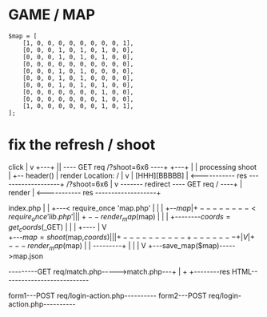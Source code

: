 


# GAME / MAP
 


    $map = [
        [1, 0, 0, 0, 0, 0, 0, 0, 0, 1],
        [0, 0, 0, 1, 0, 1, 0, 1, 0, 0],
        [0, 0, 0, 1, 0, 1, 0, 1, 0, 0],
        [0, 0, 0, 0, 0, 0, 0, 0, 0, 0],
        [0, 0, 0, 1, 0, 1, 0, 0, 0, 0],
        [0, 0, 0, 1, 0, 1, 0, 0, 0, 0],
        [0, 0, 0, 1, 0, 1, 0, 1, 0, 0],
        [0, 0, 0, 0, 0, 0, 0, 1, 0, 0],
        [0, 0, 0, 0, 0, 0, 0, 1, 0, 0],
        [1, 0, 0, 0, 0, 0, 0, 1, 0, 1],        
    ];








 # fix the refresh / shoot



 click
   |
   v
 +---+
 |<a>| ---- GET req /?shoot=6x6 ----+
 +---+                              |
                                    |
                                processing shoot
                                    |
                                    +-- header()
                                    |
                                   render
        Location: /                 |
          v                         |
        [HHH][BBBBB]                |
<----------- res -------------------+
/?shoot=6x6
|
v
------- redirect ---- GET req / ----+
                                    |
                                   render
                                    |
<----------- res -------------------+


index.php
 |
 |
 +---< require_once 'map.php'
 |                     |
 |                     +--$map
 |
 +--------<  require_once 'lib.php'
 |                            |
 |                            +--render_map($map)
 |
 |
 |
 +--------$coords=get_coords($_GET)
 |             |
 |             +----
 |                   V              
 +---$map=shoot($map,$coords)
 |     |
 |     +----------+-------+
 |                V       |
 +---render_map($map)     |
 |               ---------+
 |              |
 |              V
 +---save_map($map)----->map.json
 



---------GET req/match.php----->match.php---+
                                            |
                                            +
+--------res HTML---------------------------

form1---POST req/login-action.php----------
form2---POST req/login-action.php----------